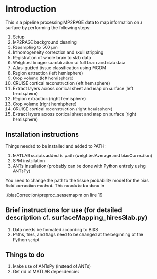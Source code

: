 # Introduction
This is a pipeline processing MP2RAGE data to map information on a surface by performing the following steps:

01. Setup
02. MP2RAGE background cleaning
03. Resampling to 500 µm
04. Imhomogeneity correction and skull stripping
05. Registration of whole brain to slab data
06. Weighted images combination of full brain and slab data
07. Atlas-guided tissue classification using MGDM
08. Region extraction (left hemisphere) 
09. Crop volume (left hemisphere)
10. CRUISE cortical reconstruction (left hemisphere)
11. Extract layers across cortical sheet and map on surface (left hemisphere)
12. Region extraction (right hemisphere)
13. Crop volume (right hemisphere)
14. CRUISE cortical reconstruction (right hemisphere)
15. Extract layers across cortical sheet and map on surface (right hemisphere)

## Installation instructions
Things needed to be installed and added to PATH:
1. MATLAB scripts added to path (weightedAverage and biasCorrection)
2. SPM installation
3. ANTs installation (probably can be done with Python entirely using ANTsPy)

You need to change the path to the tissue probability model for the bias
field correction method. This needs to be done in
 
./biasCorrection/preproc_sensemap.m on line 19

## Brief instructions for use (for detailed description cf. surfaceMapping_hiresSlab.py)
1. Data needs be formated according to BIDS
2. Paths, files, and flags need to be changed at the beginning of the Python script

## Things to do
1. Make use of ANTsPy (instead of ANTs)
2. Get rid of MATLAB dependencies
